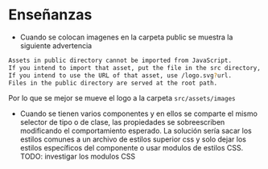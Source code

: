 # Enseñanzas

- Cuando se colocan imagenes en la carpeta public se muestra la siguiente advertencia

```bash
Assets in public directory cannot be imported from JavaScript.
If you intend to import that asset, put the file in the src directory, and use /src/logo.svg instead of /public/logo.svg.
If you intend to use the URL of that asset, use /logo.svg?url.
Files in the public directory are served at the root path.
```

Por lo que se mejor se mueve el logo a la carpeta `src/assets/images`

- Cuando se tienen varios componentes y en ellos se comparte el mismo selector de tipo o de clase, las propiedades se sobreescriben modificando el comportamiento esperado. La solución sería sacar los estilos comunes a un archivo de estilos superior css y solo dejar los estilos específicos del componente o usar modulos de estilos CSS. TODO: investigar los modulos CSS
